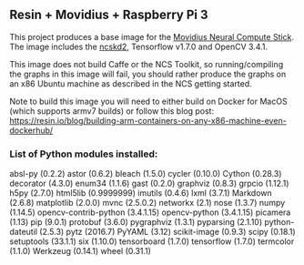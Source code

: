 ## Resin + Movidius + Raspberry Pi 3

This project produces a base image for the [Movidius Neural Compute Stick](https://developer.movidius.com/). The image includes the [ncskd2](https://github.com/movidius/ncsdk), Tensorflow v1.7.0 and OpenCV 3.4.1.

This image does not build Caffe or the NCS Toolkit, so running/compiling the graphs in this image will fail, you should rather produce the graphs on an x86 Ubuntu machine as described in the NCS getting started.

Note to build this image you will need to either build on Docker for MacOS (which supports armv7 builds) or follow this blog post: https://resin.io/blog/building-arm-containers-on-any-x86-machine-even-dockerhub/


### List of Python modules installed:
absl-py (0.2.2)
astor (0.6.2)
bleach (1.5.0)
cycler (0.10.0)
Cython (0.28.3)
decorator (4.3.0)
enum34 (1.1.6)
gast (0.2.0)
graphviz (0.8.3)
grpcio (1.12.1)
h5py (2.7.0)
html5lib (0.9999999)
imutils (0.4.6)
lxml (3.7.1)
Markdown (2.6.8)
matplotlib (2.0.0)
mvnc (2.5.0.2)
networkx (2.1)
nose (1.3.7)
numpy (1.14.5)
opencv-contrib-python (3.4.1.15)
opencv-python (3.4.1.15)
picamera (1.13)
pip (9.0.1)
protobuf (3.6.0)
pygraphviz (1.3.1)
pyparsing (2.1.10)
python-dateutil (2.5.3)
pytz (2016.7)
PyYAML (3.12)
scikit-image (0.9.3)
scipy (0.18.1)
setuptools (33.1.1)
six (1.10.0)
tensorboard (1.7.0)
tensorflow (1.7.0)
termcolor (1.1.0)
Werkzeug (0.14.1)
wheel (0.31.1)
